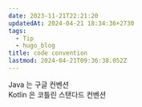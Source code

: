 ```yaml
---
date: 2023-11-21T22:21:20
updatedAt: 2024-04-21 18:34:36+2730
tags:
  - Tip
  - hugo_blog
title: code convention
lastmod: 2024-04-21T09:36:38.052Z
---
```

Java 는 구글 컨벤션\
Kotlin 은 코틀린 스탠다드 컨벤션
